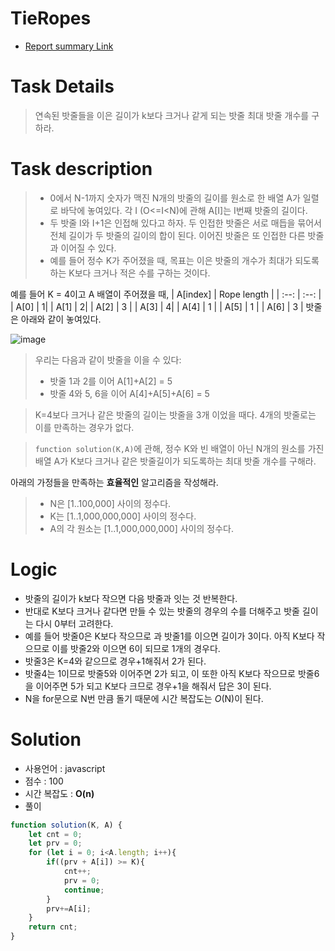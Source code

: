 # TieRopes
* [Report summary Link](https://app.codility.com/demo/results/training5UV2KD-98X/)
# Task Details
> 연속된 밧줄들을 이은 길이가 k보다 크거나 같게 되는 밧줄 최대 밧줄 개수를 구하라.
# Task description
> * 0에서 N-1까지 숫자가 맥진 N개의 밧줄의 길이를 원소로 한 배열 A가 일렬로 바닥에 놓여있다. 각 I (O<=I<N)에 관해 A[I]는 I번째 밧줄의 길이다.
> * 두 밧줄 I와 I+1은 인접해 있다고 하자. 두 인접한 밧줄은 서로 매듭을 묶어서 전체 길이가 두 밧줄의 길이의 합이 된다. 이어진 밧줄은 또 인접한 다른 밧줄과 이어질 수 있다.
> * 예를 들어 정수 K가 주어졌을 때, 목표는 이은 밧줄의 개수가 최대가 되도록하는 K보다 크거나 적은 수를 구하는 것이다.

예를 들어 K = 4이고 A 배열이 주어졌을 때,
| A[index] | Rope length |
| :--: | :--: |
| A[0] | 1| 
|  A[1] | 2| 
| A[2]  | 3 | 
| A[3] | 4| 
| A[4]  | 1 | 
| A[5] | 1 | 
| A[6] | 3 | 
밧줄은 아래와 같이 놓여있다.

![image](https://github.com/Pyotato/codility_practice/assets/102423086/d7f36866-4286-47e2-a65a-56963e751ac0)


> 우리는 다음과 같이 밧줄을 이을 수 있다:
> * 밧줄 1과 2를 이어 A[1]+A[2] = 5
> * 밧줄 4와 5, 6을 이어 A[4]+A[5]+A[6] = 5

> K=4보다 크거나 같은 밧줄의 길이는 밧줄을 3개 이었을 때다. 4개의 밧줄로는 이를 만족하는 경우가 없다.

> `function solution(K,A)`에 관해, 정수 K와 빈 배열이 아닌 N개의 원소를 가진 배열 A가 K보다 크거나 같은 밧줄길이가 되도록하는 최대 밧줄 개수를 구해라.

아래의 가정들을 만족하는 **효율적인** 알고리즘을 작성해라.
> * N은 [1..100,000] 사이의 정수다.
> * K는 [1..1,000,000,000] 사이의 정수다.
> * A의 각 원소는 [1..1,000,000,000] 사이의 정수다. 

# Logic
* 밧줄의 길이가 k보다 작으면 다음 밧줄과 잇는 것 반복한다.
* 반대로 K보다 크거나 같다면 만들 수 있는 밧줄의 경우의 수를 더해주고 밧줄 길이는 다시 0부터 고려한다.
* 예를 들어 밧줄0은 K보다 작으므로 과 밧줄1를 이으면 길이가 3이다. 아직 K보다 작으므로 이를 밧줄2와 이으면 6이 되므로 1개의 경우다.
* 밧줄3은 K=4와 같으므로 경우+1해줘서 2가 된다.
* 밧줄4는 1이므로 밧줄5와 이어주면 2가 되고, 이 또한 아직 K보다 작으므로 밧줄6을 이어주면 5가 되고 K보다 크므로 경우+1을 해줘서 답은 3이 된다.
* N을 for문으로 N번 만큼 돌기 때문에 시간 복잡도는 <i>O</i>(N)이 된다.

# Solution 
* 사용언어 : javascript
* 점수 : 100
* 시간 복잡도 : **O(n)**
* 풀이
```javascript
function solution(K, A) {
    let cnt = 0;
    let prv = 0;
    for (let i = 0; i<A.length; i++){
        if((prv + A[i]) >= K){
            cnt++;
            prv = 0;
            continue;
        } 
        prv+=A[i];
    }
    return cnt;
}
```
